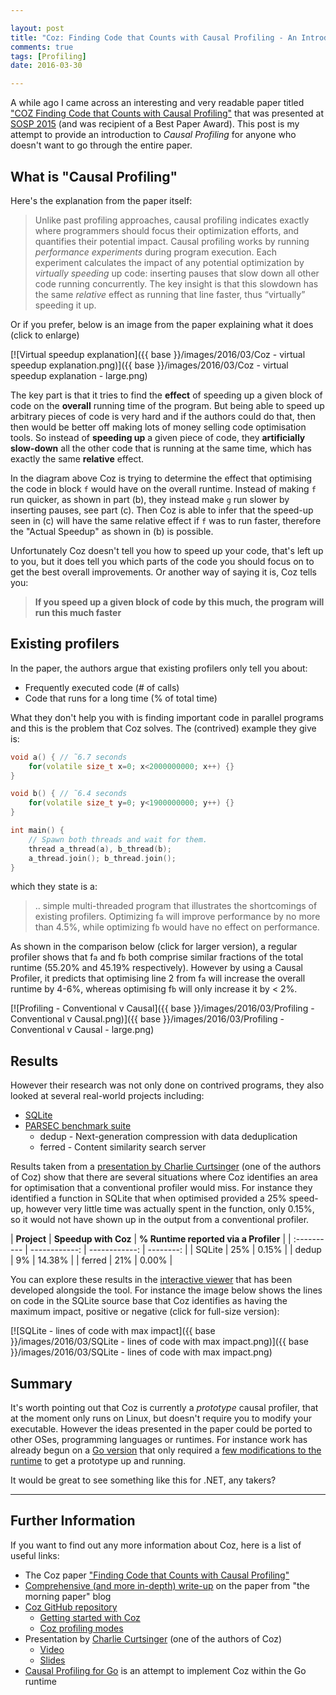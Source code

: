 ```yaml
---

layout: post
title: "Coz: Finding Code that Counts with Causal Profiling - An Introduction"
comments: true
tags: [Profiling]
date: 2016-03-30

---
```


A while ago I came across an interesting and very readable paper titled ["COZ Finding Code that Counts with Causal Profiling"](http://sigops.org/sosp/sosp15/current/2015-Monterey/printable/090-curtsinger.pdf) that was presented at [SOSP 2015](http://www.ssrc.ucsc.edu/sosp15/) (and was recipient of a Best Paper Award). This post is my attempt to provide an introduction to *Causal Profiling* for anyone who doesn't want to go through the entire paper.

## What is "Causal Profiling"

Here's the explanation from the paper itself:

> Unlike past profiling approaches, causal profiling indicates exactly where programmers should focus their optimization efforts, and quantifies their potential impact. Causal profiling works by running *performance experiments* during program execution.
Each experiment calculates the impact of any potential optimization by *virtually  speeding* up code: inserting pauses that slow down all other code running concurrently. The key insight is that this slowdown has the same *relative* effect as running that line faster, thus “virtually” speeding it up.

Or if you prefer, below is an image from the paper explaining what it does (click to enlarge)

[![Virtual speedup explanation]({{ base }}/images/2016/03/Coz - virtual speedup explanation.png)]({{ base }}/images/2016/03/Coz - virtual speedup explanation - large.png)

The key part is that it tries to find the **effect** of speeding up a given block of code on the **overall** running time of the program. But being able to speed up arbitrary pieces of code is very hard and if the authors could do that, then then would be better off making lots of money selling code optimisation tools. So instead of **speeding up** a given piece of code, they **artificially slow-down** all the other code that is running at the same time, which has exactly the same **relative** effect.

In the diagram above Coz is trying to determine the effect that optimising the code in block `f` would have on the overall runtime. Instead of making `f` run quicker, as shown in part (b), they instead make `g` run slower by inserting pauses, see part (c). Then Coz is able to infer that the speed-up seen in (c) will have the same relative effect if `f` was to run faster, therefore the "Actual Speedup" as shown in (b) is possible.

Unfortunately Coz doesn't tell you how to speed up your code, that's left up to you, but it does tell you which parts of the code you should focus on to get the best overall improvements. Or another way of saying it is, Coz tells you:

> **If you speed up a given block of code by this much, the program will run this much faster** 

## Existing profilers

In the paper, the authors argue that existing profilers only tell you about:

- Frequently executed code (# of calls)
- Code that runs for a long time (% of total time)

What they don't help you with is finding important code in parallel programs and this is the problem that Coz solves. The (contrived) example they give is:

``` cpp
void a() { // ˜6.7 seconds
    for(volatile size_t x=0; x<2000000000; x++) {}
}

void b() { // ˜6.4 seconds
    for(volatile size_t y=0; y<1900000000; y++) {}
}

int main() {
    // Spawn both threads and wait for them.
    thread a_thread(a), b_thread(b);
    a_thread.join(); b_thread.join();
}
```

which they state is a:

> .. simple multi-threaded program that illustrates the shortcomings of existing profilers. Optimizing f`a` will improve performance by no more than 4.5%, while optimizing f`b` would have no effect on performance.

As shown in the comparison below (click for larger version), a regular profiler shows that f`a` and f`b` both comprise similar fractions of the total runtime (55.20% and 45.19% respectively). However by using a Causal Profiler, it predicts that optimising line 2 from f`a` will increase the overall runtime by 4-6%, whereas optimising f`b` will only increase it by < 2%.

[![Profiling - Conventional  v Causal]({{ base }}/images/2016/03/Profiling - Conventional  v Causal.png)]({{ base }}/images/2016/03/Profiling - Conventional  v Causal - large.png)

## Results

However their research was not only done on contrived programs, they also looked at several real-world projects including:

- [SQLite](https://www.sqlite.org/)
- [PARSEC benchmark suite](http://parsec.cs.princeton.edu/overview.htm)
  - dedup - Next-generation compression with data deduplication
  - ferred - Content similarity search server

Results taken from a [presentation by Charlie Curtsinger](http://www.cs.grinnell.edu/~curtsinger/files/coz_slides.pdf) (one of the authors of Coz) show that there are several situations where Coz identifies an area for optimisation that a conventional profiler would miss. For instance they identified a function in SQLite that when optimised provided a 25% speed-up, however very little time was actually spent in the function, only 0.15%, so it would not have shown up in the output from a conventional profiler.

| **Project** | **Speedup with Coz** | **% Runtime reported via a Profiler** |
| :---------- | ------------: | ------------: | --------: |
| SQLite | 25% | 0.15% |
| dedup | 9% | 14.38% |
| ferred | 21% | 0.00% |

You can explore these results in the [interactive viewer](http://plasma-umass.github.io/coz/) that has been developed alongside the tool. For instance the image below shows the lines on code in the SQLite source base that Coz identifies as having the maximum impact, positive or negative (click for full-size version):

[![SQLite - lines of code with max impact]({{ base }}/images/2016/03/SQLite - lines of code with max impact.png)]({{ base }}/images/2016/03/SQLite - lines of code with max impact.png)

## Summary

It's worth pointing out that Coz is currently a *prototype* causal profiler, that at the moment only runs on Linux, but doesn't require you to modify your executable. However the ideas presented in the paper could be ported to other OSes, programming languages or runtimes. For instance work has already begun on a [Go version](https://morsmachine.dk/causalprof) that only required a [few modifications to the runtime](https://github.com/golang/go/compare/master...DanielMorsing:causalprof) to get a prototype up and running. 

It would be great to see something like this for .NET, any takers?

----

## Further Information

If you want to find out any more information about Coz, here is a list of useful links:

- The Coz paper ["Finding Code that Counts with Causal Profiling"](http://sigops.org/sosp/sosp15/current/2015-Monterey/printable/090-curtsinger.pdf)
- [Comprehensive (and more in-depth) write-up](http://blog.acolyer.org/2015/10/14/coz-finding-code-that-counts-with-causal-profling/) on the paper from "the morning paper" blog
- [Coz GitHub repository](https://github.com/plasma-umass/coz)
  - [Getting started with Coz](https://github.com/plasma-umass/coz#using-coz)
  - [Coz profiling modes](https://github.com/plasma-umass/coz#profiling-modes)
- Presentation by [Charlie Curtsinger](http://www.cs.grinnell.edu/~curtsinger/research/) (one of the authors of Coz)
  - [Video](https://www.youtube.com/watch?v=jE0V-p1odPg)
  - [Slides](http://www.cs.grinnell.edu/~curtsinger/files/coz_slides.pdf)
- [Causal Profiling for Go](https://morsmachine.dk/causalprof) is an attempt to implement Coz within the Go runtime